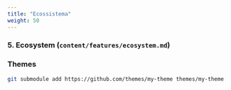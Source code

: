 ```yaml
---
title: "Ecossistema"
weight: 50
---
```


### **5. Ecosystem (`content/features/ecosystem.md`)**

### Themes
```bash
git submodule add https://github.com/themes/my-theme themes/my-theme
```

